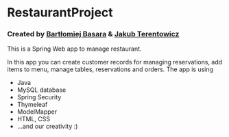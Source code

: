 # RestaurantProject
### Created by [Bartłomiej Basara](https://github.com/Barrbas) & [Jakub Terentowicz](https://github.com/KubaBOR)

This is a Spring Web app to manage restaurant.

In this app you can create customer records for managing reservations, add items to menu, manage tables, reservations and orders.
The app is using 
- Java
- MySQL database
- Spring Security
- Thymeleaf
- ModelMapper
- HTML, CSS
- ...and our creativity :)
